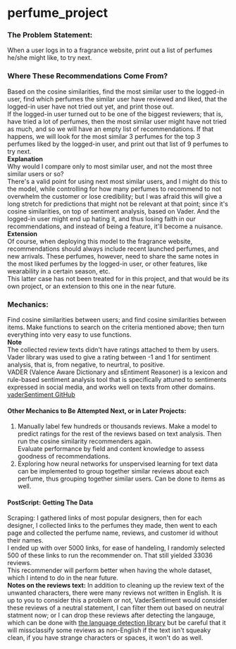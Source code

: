 # perfume_project

### The Problem Statement: 
When a user logs in to a fragrance website, print out a list of perfumes he/she might like, to try next. 

### Where These Recommendations Come From?
Based on the cosine similarities, find the most similar user to the logged-in user, find which perfumes the similar user have reviewed and liked, that the logged-in user have not tried out yet, and print those out. <br />
If the logged-in user turned out to be one of the biggest reviewers; that is, have tried a lot of perfumes, then the most similar user might have not tried as much, and so we will have an empty list of recommendations. If that happens, we will look for the most similar 3 perfumes for the top 3 perfumes liked by the logged-in user, and print out that list of 9 perfumes to try next. <br />
**Explanation** <br />
Why would I compare only to most similar user, and not the most three similar users or so? <br /> 
There's a valid point for using next most similar users, and I might do this to the model, while controlling for how many perfumes to recommend to not overwhelm the customer or lose credibility; but I was afraid this will give a long stretch for predictions that might not be relevant at that point; since it's cosine similarities, on top of sentiment analysis, based on Vader. 
And the logged-in user might end up hating it, and thus losing faith in our recommendations, and instead of being a feature, it'll become a nuisance. <br />
**Extension** <br />
Of course, when deploying this model to the fragrance website, recommendations should always include recent launched perfumes, and new arrivals. These perfumes, however, need to share the same notes in the most liked perfumes by the logged-in user, or other features, like wearability in a certain season, etc. <br />
This latter case has not been treated for in this project, and that would be its own project, or an extension to this one in the near future. 

### Mechanics: 
Find cosine similarities between users; and find cosine similarities between items. Make functions to search on the criteria mentioned above; then turn everything into very easy to use functions. <br />
**Note** <br /> 
The collected review texts didn't have ratings attached to them by users. Vader library was used to give a rating between -1 and 1 for sentiment analysis, that is, from negative, to neurtral, to positive. <br />
VADER (Valence Aware Dictionary and sEntiment Reasoner) is a lexicon and rule-based sentiment analysis tool that is specifically attuned to sentiments expressed in social media, and works well on texts from other domains. [vaderSentiment GitHub](https://github.com/cjhutto/vaderSentiment) 

#### Other Mechanics to Be Attempted Next, or in Later Projects:
1. Manually label few hundreds or thousands reviews. Make a model to predict ratings for the rest of the reviews based on text analysis. Then run the cosine similarity recommenders again. <br />  Evaluate performance by field and content knowledge to assess goodness of recommendations.
2. Exploring how neural networks for unspervised learning for text data can be implemented to group together similar reviews about each perfume, thus grouping together similar users. Can be done to items as well. 

#### PostScript: Getting The Data
Scraping: I gathered links of most popular designers, then for each designer, I collected links to the perfumes they made, then went to each page and collected the perfume name, reviews, and customer id without their names. <br />
I ended up with over 5000 links, for ease of handeling, I randomly selected 500 of these links to run the recommender on. That still yielded 33036 reviews. <br />
This recommender will perform better when having the whole dataset, which I intend to do in the near future. <br />
**Notes on the reviews text:** In addition to cleaning up the review text of the unwanted characters, there were many reviews not written in English. It is up to you to consider this a problem or not, VaderSentiment would consider these reviews of a neutral statement, I can filter them out based on neutral statment now; or I can drop these reviews after detecting the langauge, which can be done with [the language detection library](https://pypi.org/project/langdetect/) but be careful that it will missclassify some reviews as  non-English if the text isn't squeaky clean, if you have strange characters or spaces, it won't do as well.